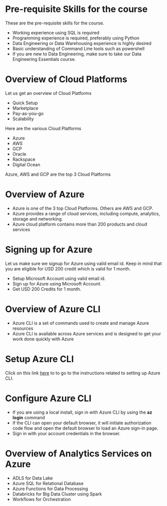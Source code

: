 # Pre-requisite Skills for the course

 These are the pre-requisite skills for the course.

* Working experience using SQL is required
* Programming experience is required, preferably using Python
* Data Engineering or Data Warehousing experience is highly desired
* Basic understanding of Command Line tools such as powershell
* If you are new to Data Engineering, make sure to take our Data Engineering Essentials course.

# Overview of Cloud Platforms

 Let us get an overview of Cloud Platforms

* Quick Setup
* Marketplace
* Pay-as-you-go
* Scalability

Here are the various Cloud Platforms

* Azure
* AWS
* GCP
* Oracle
* Rackspace
* Digital Ocean

Azure, AWS and GCP are the top 3 Cloud Platforms

# Overview of Azure

* Azure is one of the 3 top Cloud Platforms. Others are AWS and GCP.
* Azure provides a range of cloud services, including compute, analytics, storage and networking.
* Azure cloud platform contains more than 200 products and cloud services

# Signing up for Azure

 Let us make sure we signup for Azure using valid email id. Keep in mind that you are eligible for USD 200 credit which is valid for 1 month.

* Setup Microsoft Account using valid email id.
* Sign up for Azure using Microsoft Account.
* Get USD 200 Credits for 1 month.

# Overview of Azure CLI
 
 * Azure CLI is a set of commands used to create and manage Azure resources
 * Azure CLI is available across Azure services and is designed to get your work done quickly with Azure

# Setup Azure CLI

 Click on this link [here](https://learn.microsoft.com/en-us/cli/azure/install-azure-cli) to to go to the instructions related to setting up Azure CLI.

# Configure Azure CLI

* If you are using a local install, sign in with Azure CLI by using the **az login** command
* If the CLI can open your default browser, it will initiate authorization code flow and open the default browser to load an Azure sign-in page.
* Sign in with your account credentials in the browser.

# Overview of Analytics Services on Azure

* ADLS for Data Lake
* Azure SQL for Relational Database
* Azure Functions for Data Processing
* Databricks for Big Data Cluster using Spark
* Workflows for Orchestration